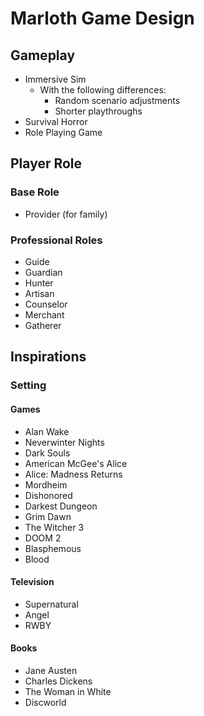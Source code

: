 # Marloth Game Design

## Gameplay

* Immersive Sim
  * With the following differences:
    * Random scenario adjustments
    * Shorter playthroughs
* Survival Horror
* Role Playing Game

## Player Role

### Base Role

* Provider (for family)

### Professional Roles

* Guide
* Guardian
* Hunter
* Artisan
* Counselor
* Merchant
* Gatherer

## Inspirations

### Setting

#### Games

* Alan Wake
* Neverwinter Nights
* Dark Souls
* American McGee's Alice
* Alice: Madness Returns
* Mordheim
* Dishonored
* Darkest Dungeon
* Grim Dawn
* The Witcher 3
* DOOM 2
* Blasphemous
* Blood

#### Television

* Supernatural
* Angel
* RWBY

#### Books

* Jane Austen
* Charles Dickens
* The Woman in White
* Discworld